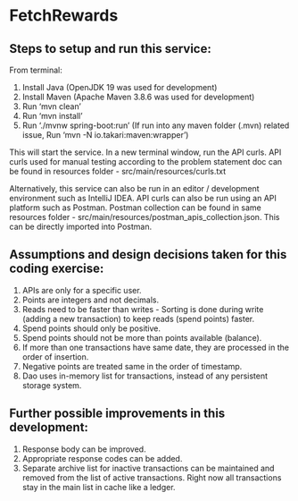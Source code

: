 # FetchRewards

## Steps to setup and run this service: ##
From terminal:
1. Install Java (OpenJDK 19 was used for development)
2. Install Maven (Apache Maven 3.8.6 was used for development)
3. Run ‘mvn clean’
4. Run ‘mvn install’
5. Run ‘./mvnw spring-boot:run’
(If run into any maven folder (.mvn) related issue, Run ‘mvn -N io.takari:maven:wrapper’)

This will start the service. In a new terminal window, run the API curls.
API curls used for manual testing according to the problem statement doc can be found in resources folder - src/main/resources/curls.txt

Alternatively, this service can also be run in an editor / development environment such as IntelliJ IDEA.
API curls can also be run using an API platform such as Postman. Postman collection can be found in same resources folder - src/main/resources/postman_apis_collection.json. This can be directly imported into Postman.

## Assumptions and design decisions taken for this coding exercise: ##
1. APIs are only for a specific user.
2. Points are integers and not decimals.
3. Reads need to be faster than writes - Sorting is done during write (adding a new transaction) to keep reads (spend points) faster.
4. Spend points should only be positive.
5. Spend points should not be more than points available (balance).
6. If more than one transactions have same date, they are processed in the order of insertion.
7. Negative points are treated same in the order of timestamp.
8. Dao uses in-memory list for transactions, instead of any persistent storage system.

## Further possible improvements in this development: ##
1. Response body can be improved.
2. Appropriate response codes can be added.
3. Separate archive list for inactive transactions can be maintained and removed from the list of active transactions. Right now all transactions stay in the main list in cache like a ledger.
